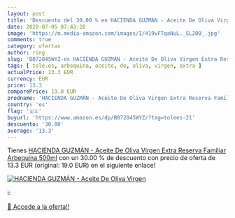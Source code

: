 ```yaml
---
layout: post
title: 'Descuento del 30.00 % en HACIENDA GUZMÁN - Aceite De Oliva Virgen'
date: 2020-07-05 07:43:28
image: 'https://m.media-amazon.com/images/I/419vFTqaNuL._SL200_.jpg'
comments: true
category: ofertas
author: ring
slug: 'B072845WYZ-es HACIENDA GUZMÁN - Aceite De Oliva Virgen Extra Reserva...'
tags: [ tole.es, arbequina, aceite, de, oliva, virgen, extra ]
actualPrice: 13.3 EUR
currency: EUR
price: 13.3
comparePrice: 19.0 EUR
prodname: 'HACIENDA GUZMÁN - Aceite De Oliva Virgen Extra Reserva Familiar Arbequina 500ml'
country: 'es'
flag: '🇪🇸'
buyurl: 'https://www.amazon.es/dp/B072845WYZ/?tag=tolees-21'
descuento: '30.00'
average: '13.3'
---
```


Tienes [HACIENDA GUZMÁN - Aceite De Oliva Virgen Extra Reserva Familiar Arbequina 500ml](https://www.amazon.es/dp/B072845WYZ/?tag=tolees-21) con un 30.00 % de descuento con precio de oferta de 13.3 EUR (original: 19.0 EUR) en el siguiente enlace!

[![HACIENDA GUZMÁN - Aceite De Oliva Virgen](https://m.media-amazon.com/images/I/419vFTqaNuL._SL200_.jpg)](https://www.amazon.es/dp/B072845WYZ/?tag=tolees-21)

ℹ️:


[🛒 Accede a la oferta!!](https://www.amazon.es/dp/B072845WYZ/?tag=tolees-21)
